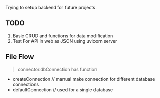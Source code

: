 Trying to setup backend for future projects


## TODO
1. Basic CRUD and functions for data modification
2. Test For API in web as JSON using uvicorn server

## File Flow

> connector.dbConnection has function 
 - createConnection // manual make connection for different database connections
 - defaultConnection // used for a single database  
 
 
